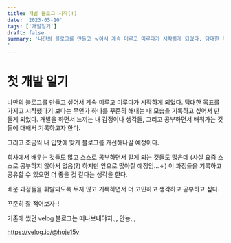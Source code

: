 ```yaml
---
title: 개발 블로그 시작(!)
date: '2023-05-10'
tags: ['개발일기']
draft: false
summary: '나만의 블로그를 만들고 싶어서 계속 미루고 미루다가 시작하게 되었다. 담대한 목표를 가지고 시작했다기 보다는 무언가 하나를 꾸준히 해내는 내 모습을 기록하고 싶어서 만들게 되었다. 개발을 하면서 느끼는 내 감정이나 생각들, 그리고 공부하면서 배워가는 것들에 대해서 기록하고자 한다. 
'
---
```


# 첫 개발 일기

나만의 블로그를 만들고 싶어서 계속 미루고 미루다가 시작하게 되었다. 담대한 목표를 가지고 시작했다기 보다는 무언가 하나를 꾸준히 해내는 내 모습을 기록하고 싶어서 만들게 되었다. 개발을 하면서 느끼는 내 감정이나 생각들, 그리고 공부하면서 배워가는 것들에 대해서 기록하고자 한다.

그리고 조금씩 내 입맛에 맞게 블로그를 개선해나갈 예정이다.

회사에서 배우는 것들도 많고 스스로 공부하면서 알게 되는 것들도 많은데 (사실 요즘 스스로 공부하지 않아서 없음(?) 하지만 앞으로 많아질 예정임...ㅎ) 이 과정들을 기록하고 공유할 수 있으면 더 좋을 것 같다는 생각을 한다.

배운 과정들을 휘발되도록 두지 않고 기록하면서 더 고민하고 생각하고 공부하고 싶다.

꾸준히 잘 적어보자-!

기존에 썼던 velog 블로그는 떠나보내야지,,, 안뇽,,,

https://velog.io/@hoje15v
